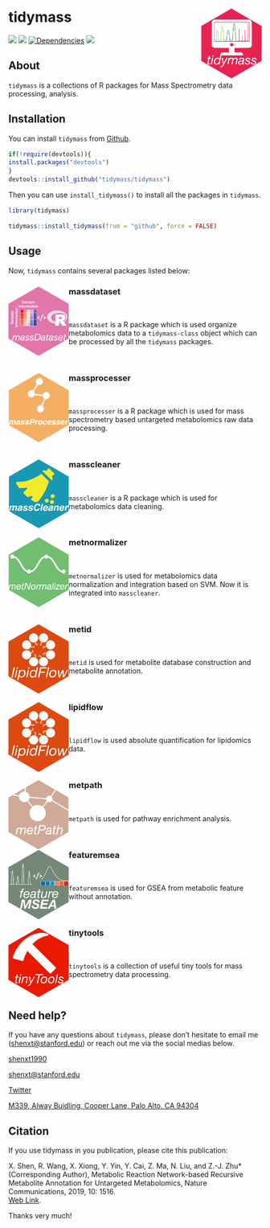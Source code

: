 <!-- README.md is generated from README.Rmd. Please edit that file -->

# tidymass <img src="man/figures/logo.png" align="right" alt="" width="120" />

[![](https://www.r-pkg.org/badges/version/tidymass?color=green)](https://cran.r-project.org/package=tidymass)
[![](https://img.shields.io/github/languages/code-size/tidymass/tidymass.svg)](https://github.com/tidymass/tidymass)
[![Dependencies](https://tinyverse.netlify.com/badge/tidymass)](https://cran.r-project.org/package=tidymass)
[![](https://img.shields.io/badge/lifecycle-experimental-orange.svg)](https://www.tidyverse.org/lifecycle/#experimental)

## About

`tidymass` is a collections of R packages for Mass Spectrometry data
processing, analysis.

## Installation

You can install `tidymass` from
[Github](https://github.com/tidymass/tidymass).

``` r
if(!require(devtools)){
install.packages("devtools")
}
devtools::install_github("tidymass/tidymass")
```

Then you can use `install_tidymass()` to install all the packages in
`tidymass`.

``` r
library(tidymass)
```

``` r
tidymass::install_tidymass(from = "github", force = FALSE)
```

## Usage

Now, `tidymass` contains several packages listed below:

### massdataset <a href="https://tidymass.github.io/massdataset/" target="_blank"><img src="man/figures/massdataset_logo.png" align="left" alt="" width="120" /></a>

<br>

`massdataset` is a R package which is used organize metabolomics data to a `tidymass-class` object which can be processed by all the `tidymass` packages.

<br>

### massprocesser <a href="https://tidymass.github.io/massprocesser/" target="_blank"><img src="man/figures/massprocesser_logo.png" align="left" alt="" width="120" /></a>

<br>

`massprocesser` is a R package which is used for mass spectrometry based untargeted metabolomics raw data processing.

<br>

### masscleaner <a href="https://tidymass.github.io/masscleaner/" target="_blank"><img src="man/figures/masscleaner_logo.png" align="left" alt="" width="120" /></a>

<br>

`masscleaner` is a R package which is used for metabolomics data cleaning.

<br>

### metnormalizer <a href="https://tidymass.github.io/MetNormalizer/" target="_blank"><img src="man/figures/metnormalizer_logo.png" align="left" alt="" width="120" /></a>

<br>

`metnormalizer` is used for metabolomics data normalization and integration based on SVM. Now it is integrated into `masscleaner`.

<br>

### metid <a href="https://tidymass.github.io/metid/" target="_blank"><img src="man/figures/lipidflow_logo.png" align="left" alt="" width="120" /></a>

<br>

`metid` is used for metabolite database construction and metabolite annotation.

<br>

### lipidflow <a href="https://tidymass.github.io/lipidflow/" target="_blank"><img src="man/figures/lipidflow_logo.png" align="left" alt="" width="120" /></a>

<br>

`lipidflow` is used absolute quantification for lipidomics data.

<br>

### metpath <a href="https://tidymass.github.io/metPath/" target="_blank"><img src="man/figures/metpath_logo.png" align="left" alt="" width="120" /></a>

<br>

`metpath` is used for pathway enrichment analysis.

<br>

### featuremsea <a href="https://tidymass.github.io/featuremsea/" target="_blank"><img src="man/figures/featuremsea.png" align="left" alt="" width="120" /></a>

<br>

`featuremsea` is used for GSEA from metabolic feature without annotation.

<br>

### tinytools <a href="https://tidymass.github.io/tinytools/" target="_blank"><img src="man/figures/tinytools_logo.png" align="left" alt="" width="120" /></a>

<br>

`tinytools` is a collection of useful tiny tools for mass spectrometry data processing.

<br>

## Need help?

If you have any questions about `tidymass`, please don’t hesitate to
email me (<shenxt@stanford.edu>) or reach out me via the social medias below.

<i class="fa fa-weixin"></i>
[shenxt1990](https://www.shenxt.info/files/wechat_QR.jpg)

<i class="fa fa-envelope"></i> <shenxt@stanford.edu>

<i class="fa fa-twitter"></i>
[Twitter](https://twitter.com/JasperShen1990)

<i class="fa fa-map-marker-alt"></i> [M339, Alway Buidling, Cooper Lane,
Palo Alto, CA
94304](https://www.google.com/maps/place/Alway+Building/@37.4322345,-122.1770883,17z/data=!3m1!4b1!4m5!3m4!1s0x808fa4d335c3be37:0x9057931f3b312c29!8m2!3d37.4322345!4d-122.1748996)

## Citation

If you use tidymass in you publication, please cite this publication:

X. Shen, R. Wang, X. Xiong, Y. Yin, Y. Cai, Z. Ma, N. Liu, and Z.-J.
Zhu\* (Corresponding Author), Metabolic Reaction Network-based Recursive
Metabolite Annotation for Untargeted Metabolomics, Nature
Communications, 2019, 10: 1516.  
[Web Link](https://www.nature.com/articles/s41467-019-09550-x).

Thanks very much!
